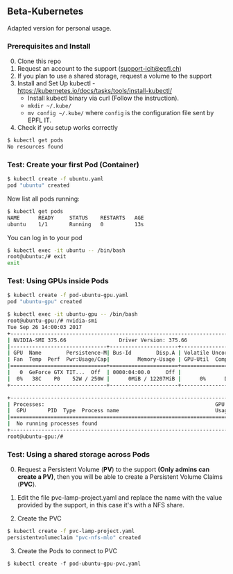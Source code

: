 ## Beta-Kubernetes
Adapted version for personal usage.

### Prerequisites and Install
0. Clone this repo
1. Request an account to the support (support-icit@epfl.ch)
2. If you plan to use a shared storage, request a volume  to the support
3. Install and Set Up kubectl - https://kubernetes.io/docs/tasks/tools/install-kubectl/
    * Install kubectl binary via curl (Follow the instruction).
    * `mkdir ~/.kube/`
    * `mv config ~/.kube/` where `config` is the configuration file sent by EPFL IT.
4. Check if you setup works correctly
```sh
$ kubectl get pods     
No resources found
```

### Test: Create your first Pod (Container)
```sh
$ kubectl create -f ubuntu.yaml     
pod "ubuntu" created
```
Now list all pods running:
```sh
$ kubectl get pods
NAME      READY     STATUS    RESTARTS   AGE
ubuntu    1/1       Running   0          13s
```
You can log in to your pod
```sh
$ kubectl exec -it ubuntu -- /bin/bash
root@ubuntu:/# exit
exit
```

### Test: Using GPUs inside Pods
```sh
$ kubectl create -f pod-ubuntu-gpu.yaml
pod "ubuntu-gpu" created

$ kubectl exec -it ubuntu-gpu -- /bin/bash
root@ubuntu-gpu:/# nvidia-smi                                                                                                                                         
Tue Sep 26 14:00:03 2017       
+-----------------------------------------------------------------------------+
| NVIDIA-SMI 375.66                 Driver Version: 375.66                    |
|-------------------------------+----------------------+----------------------+
| GPU  Name        Persistence-M| Bus-Id        Disp.A | Volatile Uncorr. ECC |
| Fan  Temp  Perf  Pwr:Usage/Cap|         Memory-Usage | GPU-Util  Compute M. |
|===============================+======================+======================|
|   0  GeForce GTX TIT...  Off  | 0000:04:00.0     Off |                  N/A |
|  0%   38C    P0    52W / 250W |      0MiB / 12207MiB |      0%      Default |
+-------------------------------+----------------------+----------------------+

+-----------------------------------------------------------------------------+
| Processes:                                                       GPU Memory |
|  GPU       PID  Type  Process name                               Usage      |
|=============================================================================|
|  No running processes found                                                 |
+-----------------------------------------------------------------------------+
root@ubuntu-gpu:/#
```


### Test: Using a shared storage across Pods
0. Request a Persistent Volume (**PV**) to the support **(Only admins can create a PV)**, then you will be able to create a Persistent Volume Claims (**PVC**).
1. Edit the file pvc-lamp-project.yaml and replace the name with the value provided by the support, in this case it's with a NFS share.

2. Create the PVC
```sh
$ kubectl create -f pvc-lamp-project.yaml
persistentvolumeclaim "pvc-nfs-mlo" created
```

3. Create the Pods to connect to PVC
```
$ kubectl create -f pod-ubuntu-gpu-pvc.yaml
```
